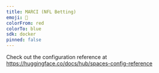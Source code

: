 ```yaml
---
title: MARCI (NFL Betting)
emoji: 🏈
colorFrom: red
colorTo: blue
sdk: docker
pinned: false
---
```


Check out the configuration reference at https://huggingface.co/docs/hub/spaces-config-reference